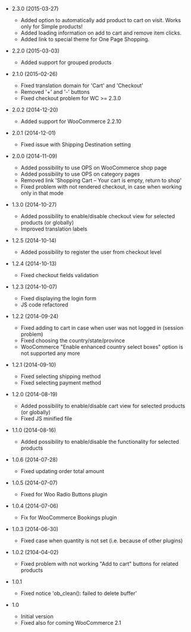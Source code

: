 * 2.3.0 (2015-03-27)
    * Added option to automatically add product to cart on visit. Works only for Simple products!
    * Added loading information on add to cart and remove item clicks.
    * Added link to special theme for One Page Shopping.

* 2.2.0 (2015-03-03)
    * Added support for grouped products

* 2.1.0 (2015-02-26)
    * Fixed translation domain for 'Cart' and 'Checkout'
    * Removed '+' and '-' buttons
    * Fixed checkout problem for WC >= 2.3.0

* 2.0.2 (2014-12-20)
    * Added support for WooCommerce 2.2.10

* 2.0.1 (2014-12-01)
    * Fixed issue with Shipping Destination setting

* 2.0.0 (2014-11-09)
    * Added possibility to use OPS on WooCommerce shop page
    * Added possibility to use OPS on category pages
    * Removed link 'Shopping Cart – Your cart is empty, return to shop'
    * Fixed problem with not rendered checkout, in case when working only in that mode

* 1.3.0 (2014-10-27)
    * Added possibility to enable/disable checkout view for selected products (or globally)
    * Improved translation labels

* 1.2.5 (2014-10-14)
    * Added possibility to register the user from checkout level

* 1.2.4 (2014-10-13)
    * Fixed checkout fields validation

* 1.2.3 (2014-10-07)
    * Fixed displaying the login form
    * JS code refactored

* 1.2.2 (2014-09-24)
    * Fixed adding to cart in case when user was not logged in (session problem)
    * Fixed choosing the country/state/province
    * WooCommerce "Enable enhanced country select boxes" option is not supported any more

* 1.2.1 (2014-09-10)
    * Fixed selecting shipping method
    * Fixed selecting payment method

* 1.2.0 (2014-08-19)
    * Added possibility to enable/disable cart view for selected products (or globally)
    * Fixed JS minified file

* 1.1.0 (2014-08-16)
    * Added possibility to enable/disable the functionality for selected products

* 1.0.6 (2014-07-28)
    * Fixed updating order total amount

* 1.0.5 (2014-07-07)
    * Fixed for Woo Radio Buttons plugin

* 1.0.4 (2014-07-06)
    * Fix for WooCommerce Bookings plugin

* 1.0.3 (2014-06-30)
    * Fixed case when quantity is not set (i.e. because of other plugins)

* 1.0.2 (2104-04-02)
    * Fixed problem with not working "Add to cart" buttons for related products

* 1.0.1
    * Fixed notice 'ob_clean(): failed to delete buffer'

* 1.0
    * Initial version
    * Fixed also for coming WooCommerce 2.1
